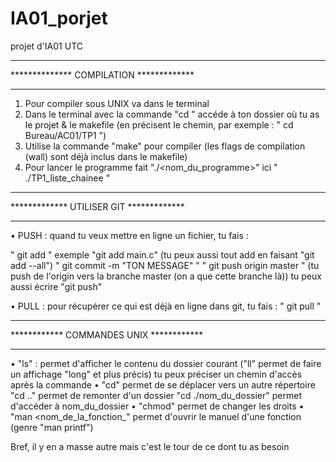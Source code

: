 # IA01_porjet
projet d'IA01 UTC

****************************************
************** COMPILATION *************
****************************************

1. Pour compiler sous UNIX va dans le terminal
2. Dans le terminal avec la commande "cd " accéde à ton dossier où tu as le projet & le makefile (en précisent le chemin, par exemple : " cd Bureau/AC01/TP1 ")
3. Utilise la commande "make" pour compiler (les flags de compilation (wall) sont déjà inclus dans le makefile)
4. Pour lancer le programme fait "./<nom_du_programme>" ici " ./TP1_liste_chainee "

****************************************
************* UTILISER GIT *************
****************************************

• PUSH : quand tu veux mettre en ligne un fichier, tu fais :

  " git add <nom du fichier> " exemple "git add main.c" (tu peux aussi tout add en faisant "git add --all")
  " git commit -m "TON MESSAGE" " 
  " git push origin master " (tu push de l'origin vers la branche master (on a que cette branche là)) tu peux aussi écrire "git push"

• PULL : pour récupérer ce qui est déjà en ligne dans git, tu fais :
  " git pull "


****************************************
************ COMMANDES UNIX ************
****************************************

• "ls" : permet d'afficher le contenu du dossier courant ("ll" permet de faire un affichage "long" et plus précis) tu peux préciser un chemin d'accès après la commande
• "cd" permet de se déplacer vers un autre répertoire "cd .." permet de remonter d'un dossier "cd ./nom_du_dossier" permet d'accéder à nom_du_dossier
• "chmod" permet de changer les droits
• "man <nom_de_la_fonction_" permet d'ouvrir le manuel d'une fonction (genre "man printf")

Bref, il y en a masse autre mais c'est le tour de ce dont tu as besoin
